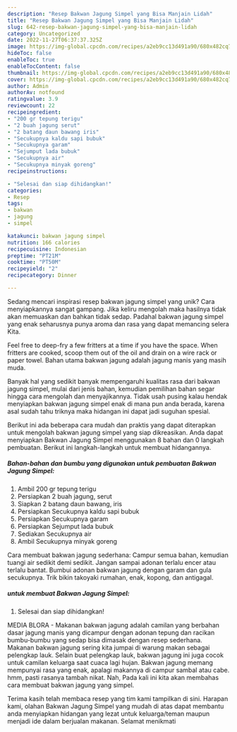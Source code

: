 ```yaml
---
description: "Resep Bakwan Jagung Simpel yang Bisa Manjain Lidah"
title: "Resep Bakwan Jagung Simpel yang Bisa Manjain Lidah"
slug: 642-resep-bakwan-jagung-simpel-yang-bisa-manjain-lidah
category: Uncategorized
date: 2022-11-27T06:37:37.325Z
image: https://img-global.cpcdn.com/recipes/a2eb9cc13d491a90/680x482cq70/bakwan-jagung-simpel-foto-resep-utama.jpg
hideToc: false
enableToc: true
enableTocContent: false
thumbnail: https://img-global.cpcdn.com/recipes/a2eb9cc13d491a90/680x482cq70/bakwan-jagung-simpel-foto-resep-utama.jpg
cover: https://img-global.cpcdn.com/recipes/a2eb9cc13d491a90/680x482cq70/bakwan-jagung-simpel-foto-resep-utama.jpg
author: Admin
authorAv: notfound
ratingvalue: 3.9
reviewcount: 22
recipeingredient:
- "200 gr tepung terigu"
- "2 buah jagung serut"
- "2 batang daun bawang iris"
- "Secukupnya kaldu sapi bubuk"
- "Secukupnya garam"
- "Sejumput lada bubuk"
- "Secukupnya air"
- "Secukupnya minyak goreng"
recipeinstructions:

- "Selesai dan siap dihidangkan!"
categories:
- Resep
tags:
- bakwan
- jagung
- simpel

katakunci: bakwan jagung simpel 
nutrition: 166 calories
recipecuisine: Indonesian
preptime: "PT21M"
cooktime: "PT50M"
recipeyield: "2"
recipecategory: Dinner

---
```





Sedang mencari inspirasi resep bakwan jagung simpel yang unik? Cara menyiapkannya sangat gampang. Jika keliru mengolah maka hasilnya tidak akan memuaskan dan bahkan tidak sedap. Padahal bakwan jagung simpel yang enak seharusnya punya aroma dan rasa yang dapat memancing selera Kita.





Feel free to deep-fry a few fritters at a time if you have the space. When fritters are cooked, scoop them out of the oil and drain on a wire rack or paper towel. Bahan utama bakwan jagung adalah jagung manis yang masih muda.

Banyak hal yang sedikit banyak mempengaruhi kualitas rasa dari bakwan jagung simpel, mulai dari jenis bahan, kemudian pemilihan bahan segar hingga cara mengolah dan menyajikannya. Tidak usah pusing kalau hendak menyiapkan bakwan jagung simpel enak di mana pun anda berada, karena asal sudah tahu triknya maka hidangan ini dapat jadi suguhan spesial.






Berikut ini ada beberapa cara mudah dan praktis yang dapat diterapkan untuk mengolah bakwan jagung simpel yang siap dikreasikan. Anda dapat menyiapkan Bakwan Jagung Simpel menggunakan 8 bahan dan 0 langkah pembuatan. Berikut ini langkah-langkah untuk membuat hidangannya.

<!--inarticleads1-->

##### Bahan-bahan dan bumbu yang digunakan untuk pembuatan Bakwan Jagung Simpel:

1. Ambil 200 gr tepung terigu
1. Persiapkan 2 buah jagung, serut
1. Siapkan 2 batang daun bawang, iris
1. Persiapkan Secukupnya kaldu sapi bubuk
1. Persiapkan Secukupnya garam
1. Persiapkan Sejumput lada bubuk
1. Sediakan Secukupnya air
1. Ambil Secukupnya minyak goreng


Cara membuat bakwan jagung sederhana: Campur semua bahan, kemudian tuangi air sedikit demi sedikit. Jangan sampai adonan terlalu encer atau terlalu bantat. Bumbui adonan bakwan jagung dengan garam dan gula secukupnya. Trik bikin takoyaki rumahan, enak, kopong, dan antigagal. 

<!--inarticleads2-->

#####  untuk membuat Bakwan Jagung Simpel:


1. Selesai dan siap dihidangkan!

MEDIA BLORA - Makanan bakwan jagung adalah camilan yang berbahan dasar jagung manis yang dicampur dengan adonan tepung dan racikan bumbu-bumbu yang sedap bisa dimasak dengan resep sederhana. Makanan bakwan jagung sering kita jumpai di warung makan sebagai pelengkap lauk. Selain buat pelengkap lauk, bakwan jagung ini juga cocok untuk camilan keluarga saat cuaca lagi hujan. Bakwan jagung memang mempunyai rasa yang enak, apalagi makannya di campur sambal atau cabe. hmm, pasti rasanya tambah nikat. Nah, Pada kali ini kita akan membahas cara membuat bakwan jagung yang simpel. 

Terima kasih telah membaca resep yang tim kami tampilkan di sini. Harapan kami, olahan Bakwan Jagung Simpel yang mudah di atas dapat membantu anda menyiapkan hidangan yang lezat untuk keluarga/teman maupun menjadi ide dalam berjualan makanan. Selamat menikmati
